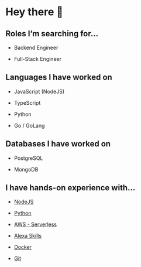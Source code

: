 # Hey there 👋

## Roles I’m searching for...

- Backend Engineer

- Full-Stack Engineer

## Languages I have worked on

- JavaScript (NodeJS)

- TypeScript

- Python

- Go / GoLang

## Databases I have worked on

- PostgreSQL

- MongoDB

## I have hands-on experience with...

- [NodeJS](https://nodejs.org)

- [Python](https://www.python.org)

- [AWS - Serverless](https://aws.amazon.com/serverless)

- [Alexa Skills](https://developer.amazon.com/alexa)

- [Docker](https://www.docker.com)

- [Git](https://git-scm.com)
